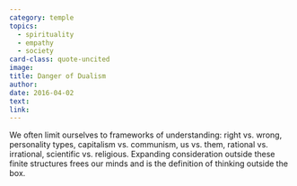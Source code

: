 ```yaml
---
category: temple
topics:
  - spirituality
  - empathy
  - society
card-class: quote-uncited
image:
title: Danger of Dualism
author:
date: 2016-04-02
text:  
link:
---
```

We often limit ourselves to frameworks of understanding: right vs. wrong, personality types, capitalism vs. communism, us vs. them, rational vs. irrational, scientific vs. religious. Expanding consideration outside these finite structures frees our minds and is the definition of thinking outside the box.
